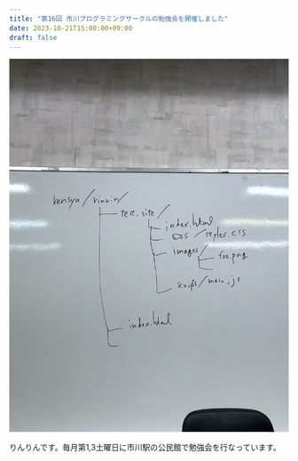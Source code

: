 ```yaml
---
title: "第16回 市川プログラミングサークルの勉強会を開催しました"
date: 2023-10-21T15:00:00+09:00
draft: false
---
```

![image](img/IMG_0487.jpeg)

りんりんです。毎月第1,3土曜日に市川駅の公民館で勉強会を行なっています。




